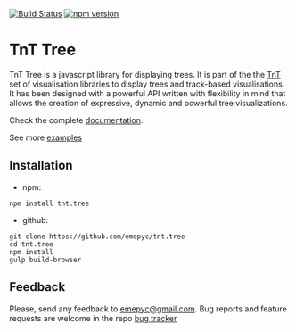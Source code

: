 [![Build Status](https://travis-ci.org/emepyc/tnt.tree.svg?branch=master)](https://travis-ci.org/emepyc/tnt.tree)
[![npm version](https://badge.fury.io/js/tnt.tree.svg)](http://badge.fury.io/js/tnt.tree)

# TnT Tree
TnT Tree is a javascript library for displaying trees. It is part of the the [TnT](http://emepyc.github.io/tnt/) set of visualisation libraries to display trees and track-based visualisations. It has been designed with a powerful API written with flexibility in mind that allows the creation of expressive, dynamic and powerful tree visualizations.

Check the complete [documentation](http://emepyc.github.io/tnt.tree/).

See more [examples](http://emepyc.github.io/tnt.tree/examples/)

## Installation

- npm:

```
npm install tnt.tree
```

- github:

```
git clone https://github.com/emepyc/tnt.tree
cd tnt.tree
npm install
gulp build-browser
```

## Feedback
Please, send any feedback to emepyc@gmail.com. Bug reports and feature requests are welcome in the repo [bug tracker](https://github.com/emepyc/tnt.tree/issues)

